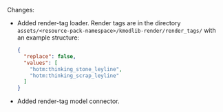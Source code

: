 Changes:

* Added render-tag loader.
  Render tags are in the directory `assets/<resource-pack-namespace>/kmodlib-render/render_tags/` with an example
  structure:
  ```json
  {
    "replace": false,
    "values": [
      "hotm:thinking_stone_leyline",
      "hotm:thinking_scrap_leyline"
    ]
  }
  ```
* Added render-tag model connector.
